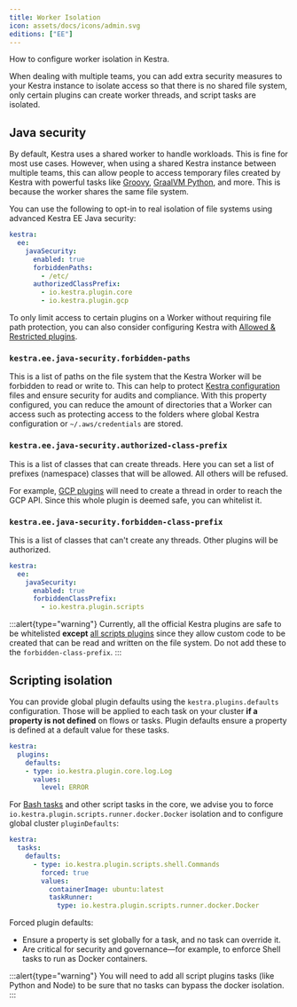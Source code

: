 ```yaml
---
title: Worker Isolation
icon: assets/docs/icons/admin.svg
editions: ["EE"]
---
```


How to configure worker isolation in Kestra.

When dealing with multiple teams, you can add extra security measures to your Kestra instance to isolate access so that there is no shared file system, only certain plugins can create worker threads, and script tasks are isolated.

## Java security

By default, Kestra uses a shared worker to handle workloads. This is fine for most use cases. However, when using a shared Kestra instance between multiple teams, this can allow people to access temporary files created by Kestra with powerful tasks like [Groovy](/plugins/plugin-script-groovy), [GraalVM Python](/plugins/plugin-graalvm/python), and more. This is because the worker shares the same file system.

You can use the following to opt-in to real isolation of file systems using advanced Kestra EE Java security:

```yaml
kestra:
  ee:
    javaSecurity:
      enabled: true
      forbiddenPaths:
        - /etc/
      authorizedClassPrefix:
        - io.kestra.plugin.core
        - io.kestra.plugin.gcp
```
To only limit access to certain plugins on a Worker without requiring file path protection, you can also consider configuring Kestra with [Allowed & Restricted plugins](allowed-plugins.md).

### `kestra.ee.java-security.forbidden-paths`

This is a list of paths on the file system that the Kestra Worker will be forbidden to read or write to. This can help to protect [Kestra configuration](../../configuration/index.md) files and ensure security for audits and compliance. With this property configured, you can reduce the amount of directories that a Worker can access such as protecting access to the folders where global Kestra configuration or `~/.aws/credentials` are stored.

### `kestra.ee.java-security.authorized-class-prefix`

This is a list of classes that can create threads. Here you can set a list of prefixes (namespace) classes that will be allowed. All others will be refused.

For example, [GCP plugins](/plugins/plugin-gcp) will need to create a thread in order to reach the GCP API. Since this whole plugin is deemed safe, you can whitelist it.

### `kestra.ee.java-security.forbidden-class-prefix`

This is a list of classes that can't create any threads. Other plugins will be authorized.

```yaml
kestra:
  ee:
    javaSecurity:
      enabled: true
      forbiddenClassPrefix:
        - io.kestra.plugin.scripts
```

:::alert{type="warning"}
Currently, all the official Kestra plugins are safe to be whitelisted **except** [all scripts plugins](../../16.scripts/00.languages.md) since they allow custom code to be created that can be read and written on the file system. Do not add these to the `forbidden-class-prefix`.
:::

## Scripting isolation

You can provide global plugin defaults using the `kestra.plugins.defaults` configuration. Those will be applied to each task on your cluster **if a property is not defined** on flows or tasks. Plugin defaults ensure a property is defined at a default value for these tasks.

```yaml
kestra:
  plugins:
    defaults:
    - type: io.kestra.plugin.core.log.Log
      values:
        level: ERROR
```

For [Bash tasks](/plugins/core/tasks/scripts/io.kestra.core.tasks.scripts.bash) and other script tasks in the core, we advise you to force `io.kestra.plugin.scripts.runner.docker.Docker` isolation and to configure global cluster `pluginDefaults`:

```yaml
kestra:
  tasks:
    defaults:
      - type: io.kestra.plugin.scripts.shell.Commands
        forced: true
        values:
          containerImage: ubuntu:latest
          taskRunner:
            type: io.kestra.plugin.scripts.runner.docker.Docker
```

Forced plugin defaults:
- Ensure a property is set globally for a task, and no task can override it.
- Are critical for security and governance—for example, to enforce Shell tasks to run as Docker containers.

:::alert{type="warning"}
You will need to add all script plugins tasks (like Python and Node) to be sure that no tasks can bypass the docker isolation.
:::
